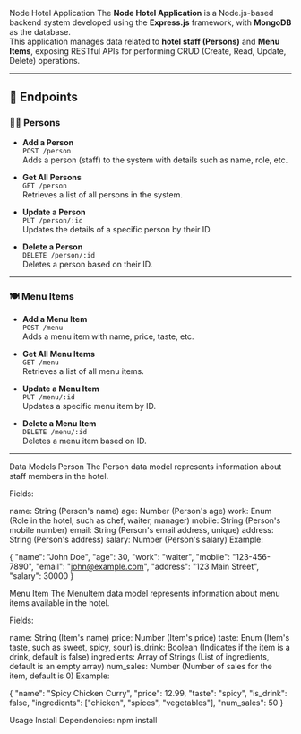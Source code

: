 Node Hotel Application
The **Node Hotel Application** is a Node.js-based backend system developed using the **Express.js** framework, with **MongoDB** as the database.  
This application manages data related to **hotel staff (Persons)** and **Menu Items**, exposing RESTful APIs for performing CRUD (Create, Read, Update, Delete) operations.

---

## 📌 Endpoints

### 👨‍🍳 Persons

- **Add a Person**  
  `POST /person`  
  Adds a person (staff) to the system with details such as name, role, etc.

- **Get All Persons**  
  `GET /person`  
  Retrieves a list of all persons in the system.

- **Update a Person**  
  `PUT /person/:id`  
  Updates the details of a specific person by their ID.

- **Delete a Person**  
  `DELETE /person/:id`  
  Deletes a person based on their ID.

---

### 🍽️ Menu Items

- **Add a Menu Item**  
  `POST /menu`  
  Adds a menu item with name, price, taste, etc.

- **Get All Menu Items**  
  `GET /menu`  
  Retrieves a list of all menu items.

- **Update a Menu Item**  
  `PUT /menu/:id`  
  Updates a specific menu item by ID.

- **Delete a Menu Item**  
  `DELETE /menu/:id`  
  Deletes a menu item based on ID.

---

Data Models
Person
The Person data model represents information about staff members in the hotel.

Fields:

name: String (Person's name)
age: Number (Person's age)
work: Enum (Role in the hotel, such as chef, waiter, manager)
mobile: String (Person's mobile number)
email: String (Person's email address, unique)
address: String (Person's address)
salary: Number (Person's salary)
Example:

{
  "name": "John Doe",
  "age": 30,
  "work": "waiter",
  "mobile": "123-456-7890",
  "email": "john@example.com",
  "address": "123 Main Street",
  "salary": 30000
}

Menu Item
The MenuItem data model represents information about menu items available in the hotel.

Fields:

name: String (Item's name)
price: Number (Item's price)
taste: Enum (Item's taste, such as sweet, spicy, sour)
is_drink: Boolean (Indicates if the item is a drink, default is false)
ingredients: Array of Strings (List of ingredients, default is an empty array)
num_sales: Number (Number of sales for the item, default is 0)
Example:

{
  "name": "Spicy Chicken Curry",
  "price": 12.99,
  "taste": "spicy",
  "is_drink": false,
  "ingredients": ["chicken", "spices", "vegetables"],
  "num_sales": 50
}

Usage
Install Dependencies:
npm install